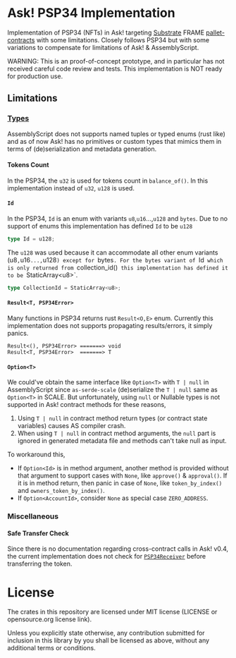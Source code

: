 # Ask! PSP34 Implementation

Implementation of PSP34 (NFTs) in Ask! targeting [Substrate](https://github.com/paritytech/substrate) FRAME [pallet-contracts](https://github.com/paritytech/substrate/tree/master/frame/contracts) with some limitations.
Closely follows PSP34 but with some variations to compensate for limitations of Ask! & AssemblyScript.

WARNING: This is an proof-of-concept prototype, and in particular has not received careful code review and tests.
This implementation is NOT ready for production use.


## Limitations
### [Types](https://github.com/w3f/PSPs/blob/master/PSPs/psp-34.md#types)
AssemblyScript does not supports named tuples or typed enums (rust like) and as of now Ask! has no primitives or custom types that mimics them in terms of (de)serialization and metadata generation.

#### Tokens Count
In the PSP34, the `u32` is used for tokens count in `balance_of()`. In this implementation instead of `u32`, `u128` is used.

#### `Id`
In the PSP34, `Id` is an enum with variants `u8`,`u16`...,`u128` and `bytes`. Due to no support of enums this implementation has defined `Id` to be `u128`
```ts
type Id = u128;
``` 
The `u128` was used because it can accommodate all other enum variants (u8`,`u16`...,`u128`) except for `bytes`. For the bytes variant of `Id`  which is only returned from  `collection_id()`  this implementation has defined it to be  `StaticArray\<u8\>`.
```ts
type CollectionId = StaticArray<u8>;
```

#### `Result<T, PSP34Error>`
Many functions in PSP34 returns rust `Result<O,E>` enum. Currently this implementation does not supports propagating results/errors, it simply panics.
```
Result<(), PSP34Error> =======> void
Result<T, PSP34Error>  =======> T
```

#### `Option<T>`
We could've obtain the same interface like `Option<T>` with `T | null` in AssemblyScript since `as-serde-scale` (de)serialize the `T | null` same as `Option<T>` in SCALE. 
But unfortunately, using `null` or Nullable types is not supported in Ask! contract methods for these reasons,
1. Using `T | null` in contract method return types (or contract state variables) causes AS compiler crash.
2. When using `T | null` in contract method arguments, the `null` part is ignored in generated metadata file and methods can't take null as input.

To workaround this, 
- If `Option<Id>` is in method argument, another method is provided without that argument to support cases with `None`, like `approve()` & `approval()`. If it is in method return, then panic in case of `None`, like `token_by_index()` and `owners_token_by_index()`.
- If `Option<AccountId>`, consider `None` as special case `ZERO_ADDRESS`.

### Miscellaneous
#### Safe Transfer Check
Since there is no documentation regarding cross-contract calls in Ask! v0.4, the current implementation does not check for [`PSP34Receiver`](https://github.com/w3f/PSPs/blob/master/PSPs/psp-34.md#psp34receiver) before transferring the token.



# License
The crates in this repository are licensed under MIT license (LICENSE or opensource.org license link).

Unless you explicitly state otherwise, any contribution submitted for inclusion in this library by you shall be licensed as above, without any additional terms or conditions.
